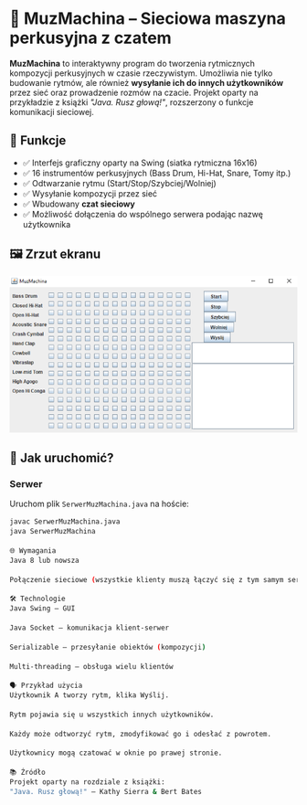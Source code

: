# 🥁 MuzMachina – Sieciowa maszyna perkusyjna z czatem

**MuzMachina** to interaktywny program do tworzenia rytmicznych kompozycji perkusyjnych w czasie rzeczywistym. Umożliwia nie tylko budowanie rytmów, ale również **wysyłanie ich do innych użytkowników** przez sieć oraz prowadzenie rozmów na czacie. Projekt oparty na przykładzie z książki _"Java. Rusz głową!"_, rozszerzony o funkcje komunikacji sieciowej.

## 🎹 Funkcje

- ✅ Interfejs graficzny oparty na Swing (siatka rytmiczna 16x16)
- ✅ 16 instrumentów perkusyjnych (Bass Drum, Hi-Hat, Snare, Tomy itp.)
- ✅ Odtwarzanie rytmu (Start/Stop/Szybciej/Wolniej)
- ✅ Wysyłanie kompozycji przez sieć
- ✅ Wbudowany **czat sieciowy**
- ✅ Możliwość dołączenia do wspólnego serwera podając nazwę użytkownika

## 🖼️ Zrzut ekranu

![MuzMachina screenshot](./screenshot.png)

## 🚀 Jak uruchomić?

### Serwer

Uruchom plik `SerwerMuzMachina.java` na hoście:
```bash
javac SerwerMuzMachina.java
java SerwerMuzMachina

🌐 Wymagania
Java 8 lub nowsza

Połączenie sieciowe (wszystkie klienty muszą łączyć się z tym samym serwerem)

🛠️ Technologie
Java Swing – GUI

Java Socket – komunikacja klient-serwer

Serializable – przesyłanie obiektów (kompozycji)

Multi-threading – obsługa wielu klientów

🗣️ Przykład użycia
Użytkownik A tworzy rytm, klika Wyślij.

Rytm pojawia się u wszystkich innych użytkowników.

Każdy może odtworzyć rytm, zmodyfikować go i odesłać z powrotem.

Użytkownicy mogą czatować w oknie po prawej stronie.

📚 Źródło
Projekt oparty na rozdziale z książki:
"Java. Rusz głową!" – Kathy Sierra & Bert Bates

